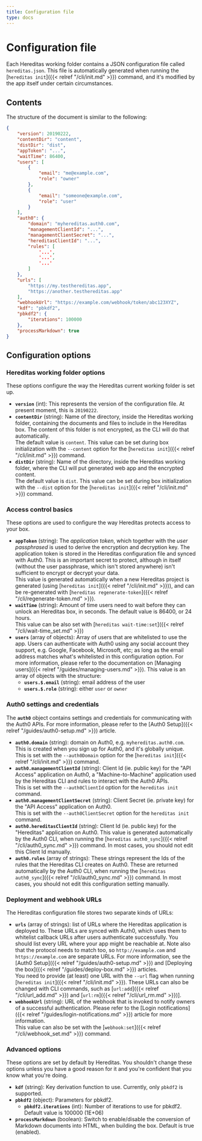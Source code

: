 ```yaml
---
title: Configuration file
type: docs
---
```


# Configuration file

Each Hereditas working folder contains a JSON configuration file called `hereditas.json`. This file is automatically generated when running the [`hereditas init`]({{< relref "/cli/init.md" >}}) command, and it's modified by the app itself under certain circumstances.

## Contents

The structure of the document is similar to the following:

````json
{
    "version": 20190222,
    "contentDir": "content",
    "distDir": "dist",
    "appToken": "...",
    "waitTime": 86400,
    "users": [
        {
            "email": "me@example.com",
            "role": "owner"
        },
        {
            "email": "someone@example.com",
            "role": "user"
        }
    ],
    "auth0": {
        "domain": "myhereditas.auth0.com",
        "managementClientId": "...",
        "managementClientSecret": "...",
        "hereditasClientId": "...",
        "rules": [
            '...',
            '...',
            '...'
        ]
    },
    "urls": [
        "https://my.testhereditas.app",
        "https://another.testhereditas.app"
    ],
    "webhookUrl": "https://example.com/webhook/token/abc123XYZ",
    "kdf": "pbkdf2",
    "pbkdf2": {
        "iterations": 100000
    },
    "processMarkdown": true
}
````

## Configuration options

### Hereditas working folder options

These options configure the way the Hereditas current working folder is set up.

- **`version`** (int): This represents the version of the configuration file. At present moment, this is `20190222`.
- **`contentDir`** (string): Name of the directory, inside the Hereditas working folder, containing the documents and files to include in the Hereditas box. The content of this folder is not encrypted, as the CLI will do that automatically.<br />The default value is `content`. This value can be set during box initialization with the `--content` option for the [`hereditas init`]({{< relref "/cli/init.md" >}}) command.
- **`distDir`** (string): Name of the directory, inside the Hereditas working folder, where the CLI will put generated web app and the encrypted content.<br />The default value is `dist`. This value can be set during box initialization with the `--dist` option for the [`hereditas init`]({{< relref "/cli/init.md" >}}) command.

### Access control basics

These options are used to configure the way Hereditas protects access to your box.

- **`appToken`** (string): The *application token*, which together with the *user passphrased* is used to derive the encryption and decryption key. The application token is stored in the Hereditas configuration file and synced with Auth0. This is an important secret to protect, although in itself (without the user passphrase, which isn't stored anywhere) isn't sufficient to encrypt or decrypt your data.<br/>This value is generated automatically when a new Hereditas project is generated (using [`hereditas init`]({{< relref "/cli/init.md" >}})), and can be re-generated with [`hereditas regenerate-token`]({{< relref "/cli/regenerate-token.md" >}}).
- **`waitTime`** (string): Amount of time users need to wait before they can unlock an Hereditas box, in seconds. The default value is 86400, or 24 hours.<br/>This value can be also set with [`hereditas wait-time:set`]({{< relref "/cli/wait-time_set.md" >}})
- **`users`** (array of objects): Array of users that are whitelisted to use the app. Users can authenticate with Auth0 using any social account they support, e.g. Google, Facebook, Microsoft, etc; as long as the email address matches what's whitelisted in this configuration option. For more information, please refer to the documentation on [Managing users]({{< relref "/guides/managing-users.md" >}}). This value is an array of objects with the structure:
    - **`users.$.email`** (string): email address of the user
    - **`users.$.role`** (string): either `user` or `owner`

### Auth0 settings and credentials

The **`auth0`** object contains settings and credentials for communicating with the Auth0 APIs. For more information, please refer to the [Auth0 Setup]({{< relref "/guides/auth0-setup.md" >}}) article.

- **`auth0.domain`** (string): domain on Auth0, e.g. `myhereditas.auth0.com`. This is created when you sign up for Auth0, and it's globally unique.<br/>This is set with the `--auth0Domain` option for the [`hereditas init`]({{< relref "/cli/init.md" >}}) command.
- **`auth0.managementClientId`** (string): Client Id (ie. public key) for the "API Access" application on Auth0, a "Machine-to-Machine" application used by the Hereditas CLI and rules to interact with the Auth0 APIs.<br/>This is set with the `--auth0ClientId` option for the `hereditas init` command.
- **`auth0.managementClientSecret`** (string): Client Secret (ie. private key) for the "API Access" application on Auth0.<br/>This is set with the `--auth0ClientSecret` option for the `hereditas init` command.
- **`auth0.hereditasClientId`** (string): Client Id (ie. public key) for the "Hereditas" application on Auth0. This value is generated automatically by the Auth0 CLI, when running the [`hereditas auth0_sync`]({{< relref "/cli/auth0_sync.md" >}}) command. In most cases, you should not edit this Client Id manually.
- **`auth0.rules`** (array of strings): These strings represent the Ids of the rules that the Hereditas CLI creates on Auth0. These are returned automatically by the Auth0 CLI, when running the [`hereditas auth0_sync`]({{< relref "/cli/auth0_sync.md" >}}) command. In most cases, you should not edit this configuration setting manually.

### Deployment and webhook URLs

The Hereditas configuration file stores two separate kinds of URLs:

- **`urls`** (array of strings): list of URLs where the Hereditas application is deployed to. These URLs are synced with Auth0, which uses them to whitelist callback URLs after users authenticate successfully. You should list every URL where your app might be reachable at. Note also that the protocol needs to match too, so `http://example.com` and `https://example.com` are separate URLs. For more information, see the [Auth0 Setup]({{< relref "/guides/auth0-setup.md" >}}) and [Deploying the box]({{< relref "/guides/deploy-box.md" >}}) articles.<br />You need to provide (at least) one URL with the `--url` flag when running [`hereditas init`]({{< relref "/cli/init.md" >}}). These URLs can also be changed with CLI commands, such as [`url:add`]({{< relref "/cli/url_add.md" >}}) and [`url:rm`]({{< relref "/cli/url_rm.md" >}})].
- **`webhookUrl`** (string): URL of the webhook that is invoked to notify owners of a successful authentication. Please refer to the [Login notifications]({{< relref "/guides/login-notifications.md" >}}) article for more information.<br />This value can also be set with the [`webhook:set`]({{< relref "/cli/webhook_set.md" >}}) command.

### Advanced options

These options are set by default by Hereditas. You shouldn't change these options unless you have a good reason for it and you're confident that you know what you're doing.

- **`kdf`** (string): Key derivation function to use. Currently, only `pbkdf2` is supported.
- **`pbkdf2`** (object): Parameters for pbkdf2.
    - **`pbkdf2.iterations`** (int): Number of iterations to use for pbkdf2. Default value is 100000 (1E+06)
- **`processMarkdown`** (boolean): Switch to enable/disable the conversion of Markdown documents into HTML, when building the box. Default is true (enabled).
